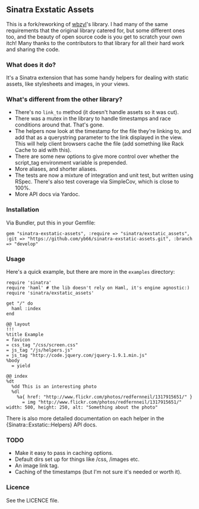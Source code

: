 ## Sinatra Exstatic Assets ##

This is a fork/reworking of [wbzyl](https://github.com/wbzyl/sinatra-static-assets)'s library. I had many of the same requirements that the original library catered for, but some different ones too, and the beauty of open source code is you get to scratch your own itch! Many thanks to the contributors to that library for all their hard work and sharing the code.

### What does it do? ###

It's a Sinatra extension that has some handy helpers for dealing with static assets, like stylesheets and images, in your views.

### What's different from the other library? ###

* There's no `link_to` method (it doesn't handle assets so it was cut).
* There was a mutex in the library to handle timestamps and race conditions around that. That's gone.
* The helpers now look at the timestamp for the file they're linking to, and add that as a querystring parameter to the link displayed in the view. This will help client browsers cache the file (add something like Rack Cache to aid with this).
* There are some new options to give more control over whether the script_tag environment variable is prepended.
* More aliases, and shorter aliases.
* The tests are now a mixture of integration and unit test, but written using RSpec. There's also test coverage via SimpleCov, which is close to 100%.
* More API docs via Yardoc.

### Installation ###

Via Bundler, put this in your Gemfile:

    gem "sinatra-exstatic-assets", :require => "sinatra/exstatic_assets", :git => "https://github.com/yb66/sinatra-exstatic-assets.git", :branch => "develop"

### Usage ###

Here's a quick example, but there are more in the `examples` directory:

    require 'sinatra'
    require 'haml' # the lib doesn't rely on Haml, it's engine agnostic:)
    require 'sinatra/exstatic_assets'
    
    get "/" do
      haml :index
    end
    
    @@ layout
    !!!
    %title Example
    = favicon
    = css_tag "/css/screen.css"
    = js_tag "/js/helpers.js"
    = js_tag "http://code.jquery.com/jquery-1.9.1.min.js" 
    %body
      = yield
    
    @@ index
    %dt
      %dd This is an interesting photo
      %dl
        %a{ href: "http://www.flickr.com/photos/redfernneil/1317915651/" }
          = img "http://www.flickr.com/photos/redfernneil/1317915651/" width: 500, height: 250, alt: "Something about the photo"

There is also more detailed documentation on each helper in the {Sinatra::Exstatic::Helpers} API docs.

### TODO ###

* Make it easy to pass in caching options.
* Default dirs set up for things like /css, /images etc.
* An image link tag.
* Caching of the timestamps (but I'm not sure it's needed or worth it).

### Licence ###

See the LICENCE file.